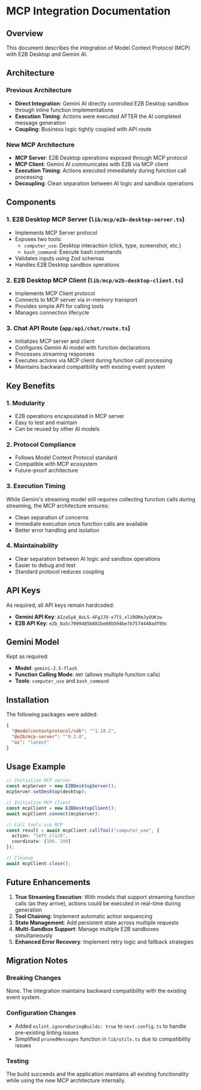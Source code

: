 # MCP Integration Documentation

## Overview
This document describes the integration of Model Context Protocol (MCP) with E2B Desktop and Gemini AI.

## Architecture

### Previous Architecture
- **Direct Integration**: Gemini AI directly controlled E2B Desktop sandbox through inline function implementations
- **Execution Timing**: Actions were executed AFTER the AI completed message generation
- **Coupling**: Business logic tightly coupled with API route

### New MCP Architecture
- **MCP Server**: E2B Desktop operations exposed through MCP protocol
- **MCP Client**: Gemini AI communicates with E2B via MCP client
- **Execution Timing**: Actions executed immediately during function call processing
- **Decoupling**: Clean separation between AI logic and sandbox operations

## Components

### 1. E2B Desktop MCP Server (`lib/mcp/e2b-desktop-server.ts`)
- Implements MCP Server protocol
- Exposes two tools:
  - `computer_use`: Desktop interaction (click, type, screenshot, etc.)
  - `bash_command`: Execute bash commands
- Validates inputs using Zod schemas
- Handles E2B Desktop sandbox operations

### 2. E2B Desktop MCP Client (`lib/mcp/e2b-desktop-client.ts`)
- Implements MCP Client protocol
- Connects to MCP server via in-memory transport
- Provides simple API for calling tools
- Manages connection lifecycle

### 3. Chat API Route (`app/api/chat/route.ts`)
- Initializes MCP server and client
- Configures Gemini AI model with function declarations
- Processes streaming responses
- Executes actions via MCP client during function call processing
- Maintains backward compatibility with existing event system

## Key Benefits

### 1. Modularity
- E2B operations encapsulated in MCP server
- Easy to test and maintain
- Can be reused by other AI models

### 2. Protocol Compliance
- Follows Model Context Protocol standard
- Compatible with MCP ecosystem
- Future-proof architecture

### 3. Execution Timing
While Gemini's streaming model still requires collecting function calls during streaming, the MCP architecture ensures:
- Clean separation of concerns
- Immediate execution once function calls are available
- Better error handling and isolation

### 4. Maintainability
- Clear separation between AI logic and sandbox operations
- Easier to debug and test
- Standard protocol reduces coupling

## API Keys
As required, all API keys remain hardcoded:
- **Gemini API Key**: `AIzaSyA_8oLS-4FgJJ9-x7l5_xl1RORmJyUUKzw`
- **E2B API Key**: `e2b_8a5c7099485b881be08b594be7b7574440adf09c`

## Gemini Model
Kept as required:
- **Model**: `gemini-2.5-flash`
- **Function Calling Mode**: `ANY` (allows multiple function calls)
- **Tools**: `computer_use` and `bash_command`

## Installation
The following packages were added:
```json
{
  "@modelcontextprotocol/sdk": "^1.18.2",
  "@e2b/mcp-server": "^0.2.0",
  "ai": "latest"
}
```

## Usage Example

```typescript
// Initialize MCP server
const mcpServer = new E2BDesktopServer();
mcpServer.setDesktop(desktop);

// Initialize MCP client
const mcpClient = new E2BDesktopClient();
await mcpClient.connect(mcpServer);

// Call tools via MCP
const result = await mcpClient.callTool("computer_use", {
  action: "left_click",
  coordinate: [100, 200]
});

// Cleanup
await mcpClient.close();
```

## Future Enhancements

1. **True Streaming Execution**: With models that support streaming function calls (as they arrive), actions could be executed in real-time during generation
2. **Tool Chaining**: Implement automatic action sequencing
3. **State Management**: Add persistent state across multiple requests
4. **Multi-Sandbox Support**: Manage multiple E2B sandboxes simultaneously
5. **Enhanced Error Recovery**: Implement retry logic and fallback strategies

## Migration Notes

### Breaking Changes
None. The integration maintains backward compatibility with the existing event system.

### Configuration Changes
- Added `eslint.ignoreDuringBuilds: true` to `next.config.ts` to handle pre-existing linting issues
- Simplified `prunedMessages` function in `lib/utils.ts` due to compatibility issues

### Testing
The build succeeds and the application maintains all existing functionality while using the new MCP architecture internally.
